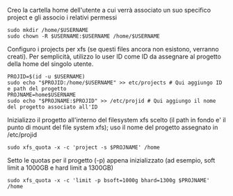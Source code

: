 Creo la cartella home dell'utente a cui verrà associato un suo specifico project e gli associo i relativi permessi

```
sudo mkdir /home/$USERNAME
sudo chown -R $USERNAME:$USERNAME /home/$USERNAME
```

Configuro i projects per xfs (se questi files ancora non esistono, verranno creati). Per semplicità, utilizzo lo user ID come ID da assegnare al progetto della home del singolo utente.

```
PROJID=$(id -u $USERNAME)
sudo echo "$PROJID:/home/$USERNAME" >> etc/projects # Qui aggiungo ID e path del progetto
PROJNAME=home$USERNAME
sudo echo "$PROJNAME:$PROJID" >> /etc/projid # Qui aggiungo il nome del progetto associato all'ID
```

Inizializzo il progetto all'interno del filesystem xfs scelto (il path in fondo e' il punto di mount del file system xfs); uso il nome del progetto assegnato in /etc/projid

```
sudo xfs_quota -x -c 'project -s $PROJNAME' /home
```

Setto le quotas per il progetto (-p) appena inizializzato (ad esempio, soft limit a 1000GB e hard limit a 1300GB)

```
sudo xfs_quota -x -c 'limit -p bsoft=1000g bhard=1300g $PROJNAME' /home
```
